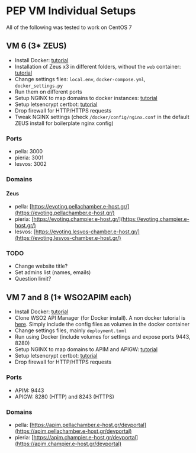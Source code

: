 # PEP VM Individual Setups
All of the following was tested to work on CentOS 7
## VM 6 (3* ZEUS)
- Install Docker: [tutorial](https://docs.docker.com/engine/install/centos/)
- Installation of Zeus x3 in different folders, without the `web` container: [tutorial](https://github.com/knowledge-gr/evoting)
- Change settings files: `local.env`, `docker-compose.yml`, `docker_settings.py`
- Run them on different ports
- Setup NGINX to map domains to docker instances: [tutorial](https://www.digitalocean.com/community/tutorials/how-to-install-nginx-on-centos-7)
- Setup letsencrypt certbot: [tutorial](https://www.digitalocean.com/community/tutorials/how-to-secure-nginx-with-let-s-encrypt-on-centos-7)
- Drop firewall for HTTP/HTTPS requests
- Tweak NGINX settings (check `/docker/config/nginx.conf` in the default ZEUS install for boilerplate nginx config)

### Ports
- pella: 3000
- pieria: 3001
- lesvos: 3002

### Domains
#### Zeus
- pella: [https://evoting.pellachamber.e-host.gr/](https://evoting.pellachamber.e-host.gr/)
- pieria: [https://evoting.champier.e-host.gr/](https://evoting.champier.e-host.gr/)
- lesvos: [https://evoting.lesvos-chamber.e-host.gr/](https://evoting.lesvos-chamber.e-host.gr/)

### TODO
- Change website title?
- Set admins list (names, emails)
- Question limit?

## VM 7 and 8 (1* WSO2APIM each)
- Install Docker: [tutorial](https://docs.docker.com/engine/install/centos/)
- Clone WSO2 API Manager (for Docker install). A non docker tutorial is [here](https://github.com/knowledge-gr/ws02-nestjsdemo/blob/master/ws02/installation.md). Simply include the config files as volumes in the docker container
- Change settings files, mainly `deployment.toml`
- Run using Docker (include volumes for settings and expose ports 9443, 8280)
- Setup NGINX to map domains to APIM and APIGW: [tutorial](https://www.digitalocean.com/community/tutorials/how-to-install-nginx-on-centos-7)
- Setup letsencrypt certbot: [tutorial](https://www.digitalocean.com/community/tutorials/how-to-secure-nginx-with-let-s-encrypt-on-centos-7)
- Drop firewall for HTTP/HTTPS requests

### Ports
- APIM: 9443
- APIGW: 8280 (HTTP) and 8243 (HTTPS)

### Domains
- pella: [https://apim.pellachamber.e-host.gr/devportal](https://apim.pellachamber.e-host.gr/devportal)
- pieria: [https://apim.champier.e-host.gr/devportal](https://apim.champier.e-host.gr/devportal)


